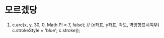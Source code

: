 # 모르겠당
1. c.arc(x, y, 30, 0, Math.PI =  7, false); // (x좌표, y좌표, 각도, 역방향표시여부)
c.strokeStyle = 'blue';
c.stroke();
